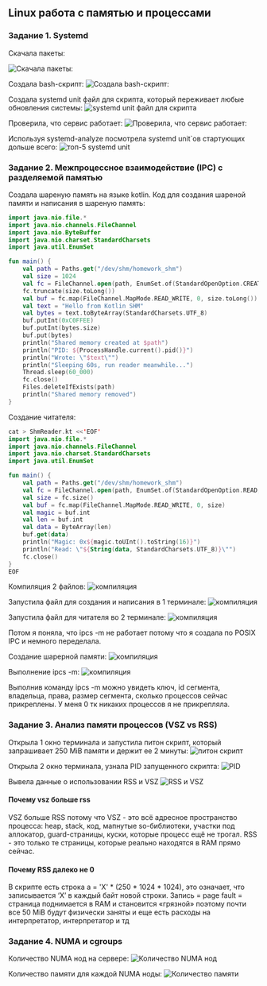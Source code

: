 ## Linux работа с памятью и процессами

### Задание 1. Systemd
Скачала пакеты:

![Скачала пакеты:]([images/img1.png](https://github.com/nastyane/Operation-of-high-load-systems/blob/master/images/img1.png))

Создала bash-скрипт:
![Создала bash-скрипт:](images/img7.png)

Создала systemd unit файл для скрипта, который переживает любые обновления системы:
![systemd unit файл для скрипта](images/img6.png)

Проверила, что сервис работает:
![Проверила, что сервис работает:](images/img5.png)

Используя systemd-analyze посмотрела systemd unit`ов стартующих дольше всего:
![топ-5 systemd unit](images/img3.png)

### Задание 2. Межпроцессное взаимодействие (IPC) с разделяемой памятью 

Создала шареную память на языке kotlin.
Код для создания шареной памяти и написания в шареную память:

``` ShmCreator.kt
import java.nio.file.*
import java.nio.channels.FileChannel
import java.nio.ByteBuffer
import java.nio.charset.StandardCharsets
import java.util.EnumSet

fun main() {
    val path = Paths.get("/dev/shm/homework_shm")
    val size = 1024
    val fc = FileChannel.open(path, EnumSet.of(StandardOpenOption.CREATE, StandardOpenOption.READ, StandardOpenOption.WRITE))
    fc.truncate(size.toLong())
    val buf = fc.map(FileChannel.MapMode.READ_WRITE, 0, size.toLong())
    val text = "Hello from Kotlin SHM"
    val bytes = text.toByteArray(StandardCharsets.UTF_8)
    buf.putInt(0xC0FFEE)
    buf.putInt(bytes.size)
    buf.put(bytes)
    println("Shared memory created at $path")
    println("PID: ${ProcessHandle.current().pid()}")
    println("Wrote: \"$text\"")
    println("Sleeping 60s, run reader meanwhile...")
    Thread.sleep(60_000)
    fc.close()
    Files.deleteIfExists(path)
    println("Shared memory removed")
}
```

Создание читателя:
``` ShmCreator.kt
cat > ShmReader.kt <<'EOF'
import java.nio.file.*
import java.nio.channels.FileChannel
import java.nio.charset.StandardCharsets
import java.util.EnumSet

fun main() {
    val path = Paths.get("/dev/shm/homework_shm")
    val fc = FileChannel.open(path, EnumSet.of(StandardOpenOption.READ, StandardOpenOption.WRITE))
    val size = fc.size()
    val buf = fc.map(FileChannel.MapMode.READ_WRITE, 0, size)
    val magic = buf.int
    val len = buf.int
    val data = ByteArray(len)
    buf.get(data)
    println("Magic: 0x${magic.toUInt().toString(16)}")
    println("Read: \"${String(data, StandardCharsets.UTF_8)}\"")
    fc.close()
}
EOF

```

Компиляция 2 файлов:
![компиляция](images/img11.png)

Запустила файл для создания и написания в 1 терминале: 
![компиляция](images/img12.png)

Запустила файл для читателя во 2 терминале: 
![компиляция](images/img13.png)

Потом я поняла, что ipcs -m не работает потому что я создала по POSIX IPC и немного переделала. 

Создание шарерной памяти: 
![компиляция](images/img14.png)

Выполнение ipcs -m:
![компиляция](images/img16.png)

Выполнив команду ipcs -m можно увидеть ключ, id сегмента, владельца, права, размер сегмента, сколько процессов сейчас прикреплены. У меня 0 тк никаких процессов я не прикрепляла. 

### Задание 3. Анализ памяти процессов (VSZ vs RSS) 

Открыла 1 окно терминала и запустила питон скрипт, который запрашивает 250 MiB памяти и держит ее 2 минуты:
![питон скрипт](images/img2.png)

Открыла 2 окно терминала, узнала PID запущенного скрипта:
![PID](images/img8.png)

Вывела данные о использовании RSS и VSZ
![RSS и VSZ](images/img9.png)

#### Почему vsz больше rss

VSZ больше RSS потому что VSZ - это всё адресное пространство процесса: heap, stack, код, мапнутые so-библиотеки, участки под аллокатор, guard-страницы, куски, которые процесс ещё не трогал. RSS - это только те страницы, которые реально находятся в RAM прямо сейчас.

#### Почему RSS далеко не 0

В скрипте есть строка a = 'X' * (250 * 1024 * 1024), это означает, что записывается ‘X’ в каждый байт новой строки. Запись = page fault = страница поднимается в RAM и становится «грязной» поэтому почти все 50 MiB будут физически заняты и еще есть расходы на интерпретатор, интерпретатор и тд

### Задание 4. NUMA и cgroups 

Количество NUMA нод на сервере:
![Количество NUMA нод](images/img4.png)

Количество памяти для каждой NUMA ноды:
![Количество памяти](images/img17.png)

